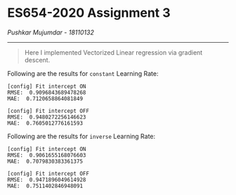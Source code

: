 # ES654-2020 Assignment 3

*Pushkar Mujumdar* - *18110132*

------

> Here I implemented Vectorized Linear regression via gradient descent.  

Following are the results for ```constant``` Learning Rate:  
```
[config] Fit intercept ON
RMSE:  0.9096843689478268
MAE:  0.7120658864081849

[config] Fit intercept OFF
RMSE:  0.9480272256146623
MAE:  0.7605012776161593
```

Following are the results for ```inverse``` Learning Rate:
```
[config] Fit intercept ON
RMSE:  0.9061655168076603
MAE:  0.7079830383361375

[config] Fit intercept OFF
RMSE:  0.9471896049614928
MAE:  0.7511402846948091
```
